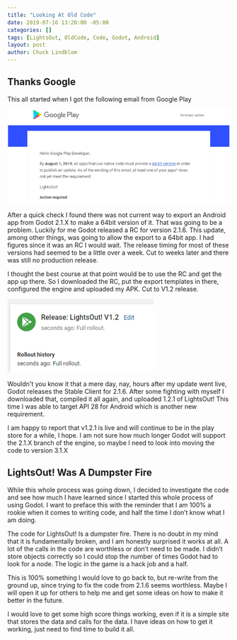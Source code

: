 ```yaml
---
title: "Looking At Old Code"
date: 2019-07-16 13:20:00 -05:00
categories: []
tags: [LightsOut, OldCode, Code, Godot, Android]
layout: post
author: Chuck Lindblom
---
```


## Thanks Google

This all started when I got the following email from Google Play

<a href="/images/lightsout/lightsout_update.png"><img src="/images/lightsout/lightsout_update.png" alt=""></a>

<!-- more -->

After a quick check I found there was not current way to export an Android app from Godot 2.1.X to make a 64bit version of it. That was going to be a problem. Luckily for me Godot released a RC for version 2.1.6. This update, among other things, was going to allow the export to a 64bit app. I had figures since it was an RC I would wait. The release timing for most of these versions had seemed to be a little over a week. Cut to weeks later and there was still no production release.

I thought the best course at that point would be to use the RC and get the app up there. So I downloaded the RC, put the export templates in there, configured the engine and uploaded my APK. Cut to V1.2 release.

<a href="/images/lightsout/v1_2.png"><img src="/images/lightsout/v1_2.png" alt=""></a>

Wouldn't you know it that a mere day, nay, hours after my update went live, Godot releases the Stable Client for 2.1.6. After some fighting with myself I downloaded that, compiled it all again, and uploaded 1.2.1 of LightsOut! This time I was able to target API 28 for Android which is another new requirement.

I am happy to report that v1.2.1 is live and will continue to be in the play store for a while, I hope. I am not sure how much longer Godot will support the 2.1.X branch of the engine, so maybe I need to look into moving the code to version 3.1.X

## LightsOut! Was A Dumpster Fire

While this whole process was going down, I decided to investigate the code and see how much I have learned since I started this whole process of using Godot. I want to preface this with the reminder that I am 100% a rookie when it comes to writing code, and half the time I don’t know what I am doing.

The code for LightsOut! Is a dumpster fire. There is no doubt in my mind that it is fundamentally broken, and I am honestly surprised it works at all. A lot of the calls in the code are worthless or don’t need to be made. I didn’t store objects correctly so I could stop the number of times Godot had to look for a node. The logic in the game is a hack job and a half.

This is 100% something I would love to go back to, but re-write from the ground up, since trying to fix the code from 2.1.6 seems worthless. Maybe I will open it up for others to help me and get some ideas on how to make it better in the future.

I would love to get some high score things working, even if it is a simple site that stores the data and calls for the data. I have ideas on how to get it working, just need to find time to build it all.
